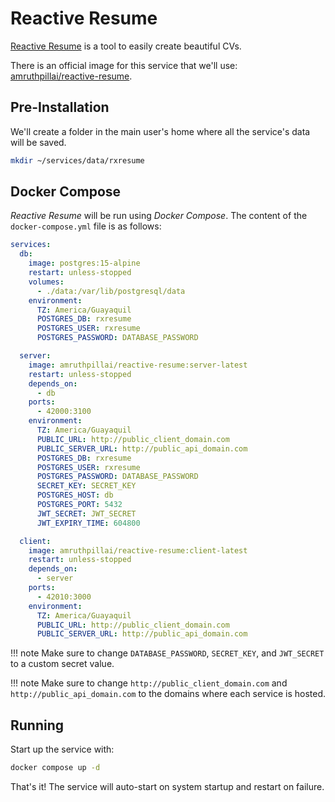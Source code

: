 # Reactive Resume

[Reactive Resume](https://rxresu.me/) is a tool to easily create beautiful CVs.

There is an official image for this service that we'll use: [amruthpillai/reactive-resume](https://hub.docker.com/r/amruthpillai/reactive-resume).

## Pre-Installation

We'll create a folder in the main user's home where all the service's data will be saved.

```bash
mkdir ~/services/data/rxresume
```

## Docker Compose

*Reactive Resume* will be run using *Docker Compose*. The content of the `docker-compose.yml` file is as follows:

```yaml
services:
  db:
    image: postgres:15-alpine
    restart: unless-stopped
    volumes:
      - ./data:/var/lib/postgresql/data
    environment:
      TZ: America/Guayaquil
      POSTGRES_DB: rxresume
      POSTGRES_USER: rxresume
      POSTGRES_PASSWORD: DATABASE_PASSWORD

  server:
    image: amruthpillai/reactive-resume:server-latest
    restart: unless-stopped
    depends_on:
      - db
    ports:
      - 42000:3100
    environment:
      TZ: America/Guayaquil
      PUBLIC_URL: http://public_client_domain.com
      PUBLIC_SERVER_URL: http://public_api_domain.com
      POSTGRES_DB: rxresume
      POSTGRES_USER: rxresume
      POSTGRES_PASSWORD: DATABASE_PASSWORD
      SECRET_KEY: SECRET_KEY
      POSTGRES_HOST: db
      POSTGRES_PORT: 5432
      JWT_SECRET: JWT_SECRET
      JWT_EXPIRY_TIME: 604800

  client:
    image: amruthpillai/reactive-resume:client-latest
    restart: unless-stopped
    depends_on:
      - server
    ports:
      - 42010:3000
    environment:
      TZ: America/Guayaquil
      PUBLIC_URL: http://public_client_domain.com
      PUBLIC_SERVER_URL: http://public_api_domain.com
```

!!! note
    Make sure to change `DATABASE_PASSWORD`, `SECRET_KEY`, and `JWT_SECRET` to a custom secret value.

!!! note
    Make sure to change `http://public_client_domain.com` and `http://public_api_domain.com` to the domains where each service is hosted.

## Running

Start up the service with:

```bash
docker compose up -d
```

That's it! The service will auto-start on system startup and restart on failure.
